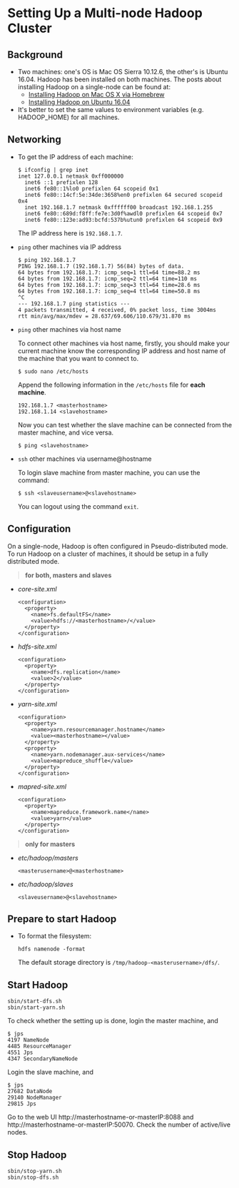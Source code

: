 # Setting Up a Multi-node Hadoop Cluster
## Background
  * Two machines: one's OS is Mac OS Sierra 10.12.6, the other's is Ubuntu 16.04.
    Hadoop has been installed on both machines.
    The posts about installing Hadoop on a single-node can be found at:
    - [Installing Hadoop on Mac OS X via Homebrew](../blog/b20171003.md)
    - [Installing Hadoop on Ubuntu 16.04](https://github.com/yangchen312/yangchen312.github.io/blob/master/blog/b20171009.md)
  * It's better to set the same values to environment variables (e.g. HADOOP_HOME) for all machines.

## Networking
  - To get the IP address of each machine:
    ```
    $ ifconfig | grep inet
    inet 127.0.0.1 netmask 0xff000000
	  inet6 ::1 prefixlen 128
	  inet6 fe80::1%lo0 prefixlen 64 scopeid 0x1
	  inet6 fe80::14cf:5e:34de:3658%en0 prefixlen 64 secured scopeid 0x4
	  inet 192.168.1.7 netmask 0xffffff00 broadcast 192.168.1.255
	  inet6 fe80::689d:f8ff:fe7e:3d0f%awdl0 prefixlen 64 scopeid 0x7
	  inet6 fe80::123e:ad93:bcfd:537b%utun0 prefixlen 64 scopeid 0x9
    ```
    The IP address here is `192.168.1.7`.

  - `ping` other machines via IP address
    ```
    $ ping 192.168.1.7
    PING 192.168.1.7 (192.168.1.7) 56(84) bytes of data.
    64 bytes from 192.168.1.7: icmp_seq=1 ttl=64 time=88.2 ms
    64 bytes from 192.168.1.7: icmp_seq=2 ttl=64 time=110 ms
    64 bytes from 192.168.1.7: icmp_seq=3 ttl=64 time=28.6 ms
    64 bytes from 192.168.1.7: icmp_seq=4 ttl=64 time=50.8 ms
    ^C
    --- 192.168.1.7 ping statistics ---
    4 packets transmitted, 4 received, 0% packet loss, time 3004ms
    rtt min/avg/max/mdev = 28.637/69.606/110.679/31.870 ms
    ```
  - `ping` other machines via host name

    To connect other machines via host name, firstly, you should make your current machine know the corresponding IP address and host name of the machine that you want to connect to.
    ```
    $ sudo nano /etc/hosts
    ```
    Append the following information in the `/etc/hosts` file for **each machine**.
    ```
    192.168.1.7 <masterhostname>
    192.168.1.14 <slavehostname>
    ```
    Now you can test whether the slave machine can be connected from the master machine, and vice versa.
    ```
    $ ping <slavehostname>
    ```
  - `ssh` other machines via username@hostname

    To login slave machine from master machine, you can use the command:
    ```
    $ ssh <slaveusername>@<slavehostname>
    ```
    You can logout using the command `exit`.

## Configuration
  On a single-node, Hadoop is often configured in Pseudo-distributed mode. To run Hadoop on a cluster of machines, it should be setup in a fully distributed mode.
  > **for both, masters and slaves**
  - *core-site.xml*
    ```
    <configuration>
      <property>
        <name>fs.defaultFS</name>
        <value>hdfs://<masterhostname>/</value>
      </property>
    </configuration>
    ```
  - *hdfs-site.xml*
    ```
    <configuration>
      <property>
        <name>dfs.replication</name>
        <value>2</value>
      </property>
    </configuration>
    ```
  - *yarn-site.xml*
    ```
    <configuration>
      <property>
        <name>yarn.resourcemanager.hostname</name>
        <value><masterhostname></value>
      </property>
      <property>
        <name>yarn.nodemanager.aux-services</name>
        <value>mapreduce_shuffle</value>
      </property>
    </configuration>
    ```
  - *mapred-site.xml*
    ```
    <configuration>
      <property>
        <name>mapreduce.framework.name</name>
        <value>yarn</value>
      </property>
    </configuration>
    ```
  > **only for masters**
  - *etc/hadoop/masters*
    ```
    <masterusername>@<masterhostname>
    ```
  - *etc/hadoop/slaves*
    ```
    <slaveusername>@<slavehostname>
    ```

## Prepare to start Hadoop
  - To format the filesystem:
    ```
    hdfs namenode -format
    ```
    The default storage directory is `/tmp/hadoop-<masterusername>/dfs/`.

## Start Hadoop
  ```
  sbin/start-dfs.sh
  sbin/start-yarn.sh
  ```
  To check whether the setting up is done, login the master machine, and
  ```
  $ jps
  4197 NameNode
  4485 ResourceManager
  4551 Jps
  4347 SecondaryNameNode
  ```

  Login the slave machine, and
  ```
  $ jps
  27682 DataNode
  29140 NodeManager
  29815 Jps
  ```
  Go to the web UI http://masterhostname-or-masterIP:8088 and http://masterhostname-or-masterIP:50070. Check the number of active/live nodes.

## Stop Hadoop
  ```
  sbin/stop-yarn.sh
  sbin/stop-dfs.sh
  ```
